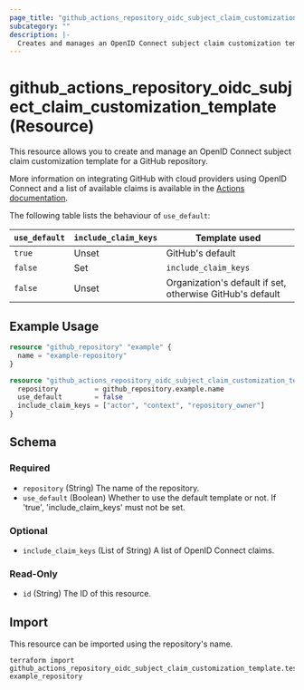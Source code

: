 ```yaml
---
page_title: "github_actions_repository_oidc_subject_claim_customization_template Resource - github"
subcategory: ""
description: |-
  Creates and manages an OpenID Connect subject claim customization template for a repository
---
```


# github_actions_repository_oidc_subject_claim_customization_template (Resource)

This resource allows you to create and manage an OpenID Connect subject claim customization template for a GitHub repository.

More information on integrating GitHub with cloud providers using OpenID Connect and a list of available claims is available in the [Actions documentation](https://docs.github.com/en/actions/deployment/security-hardening-your-deployments/about-security-hardening-with-openid-connect).

The following table lists the behaviour of `use_default`:

| `use_default` | `include_claim_keys` | Template used                                             |
|---------------|----------------------|-----------------------------------------------------------|
| `true`        | Unset                | GitHub's default                                          |
| `false`       | Set                  | `include_claim_keys`                                      |
| `false`       | Unset                | Organization's default if set, otherwise GitHub's default |

## Example Usage

```terraform
resource "github_repository" "example" {
  name = "example-repository"
}

resource "github_actions_repository_oidc_subject_claim_customization_template" "example_template" {
  repository         = github_repository.example.name
  use_default        = false
  include_claim_keys = ["actor", "context", "repository_owner"]
}
```

<!-- schema generated by tfplugindocs -->
## Schema

### Required

- `repository` (String) The name of the repository.
- `use_default` (Boolean) Whether to use the default template or not. If 'true', 'include_claim_keys' must not be set.

### Optional

- `include_claim_keys` (List of String) A list of OpenID Connect claims.

### Read-Only

- `id` (String) The ID of this resource.

## Import

This resource can be imported using the repository's name.

```shell
terraform import github_actions_repository_oidc_subject_claim_customization_template.test example_repository
```
